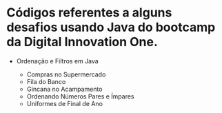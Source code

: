 <h1> Códigos referentes a alguns desafios usando Java do bootcamp da Digital Innovation One. </h1>

<ul>
    <li>Ordenação e Filtros em Java</li>
    <ul>
        <li>Compras no Supermercado</li>
        <li>Fila do Banco</li>
        <li>Gincana no Acampamento</li>
        <li>Ordenando Números Pares e Ímpares</li>
        <li>Uniformes de Final de Ano</li>
    </ul>
   
</ul>
